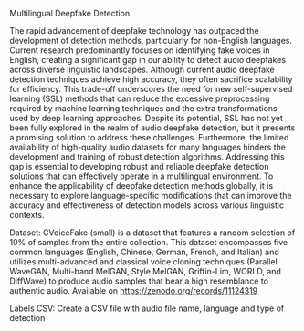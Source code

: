 Multilingual Deepfake Detection

The rapid advancement of deepfake technology has outpaced the development of detection methods, particularly for non-English languages. Current research predominantly focuses on identifying fake voices in English, creating a significant gap in our ability to detect audio deepfakes across diverse linguistic landscapes. Although current audio deepfake detection techniques achieve high accuracy, they often sacrifice scalability for efficiency. This trade-off underscores the need for new self-supervised learning (SSL) methods that can reduce the excessive preprocessing required by machine learning techniques and the extra transformations used by deep learning approaches. Despite its potential, SSL has not yet been fully explored in the realm of audio deepfake detection, but it presents a promising solution to address these challenges. Furthermore, the limited availability of high-quality audio datasets for many languages hinders the development and training of robust detection algorithms.
 Addressing this gap is essential to developing robust and reliable deepfake detection solutions that can effectively operate in a multilingual environment. To enhance the applicability of deepfake detection methods globally, it is necessary to explore language-specific modifications that can improve the accuracy and effectiveness of detection models across various linguistic contexts.

Dataset: CVoiceFake (small) is a dataset that features a random selection of 10% of samples from the entire collection. This dataset encompasses five common languages (English, Chinese, German, French, and Italian) and utilizes multi-advanced and classical voice cloning techniques (Parallel WaveGAN, Multi-band MelGAN, Style MelGAN, Griffin-Lim, WORLD, and DiffWave) to produce audio samples that bear a high resemblance to authentic audio.
Available on https://zenodo.org/records/11124319

Labels CSV: Create a CSV file with audio file name, language and type of detection 
